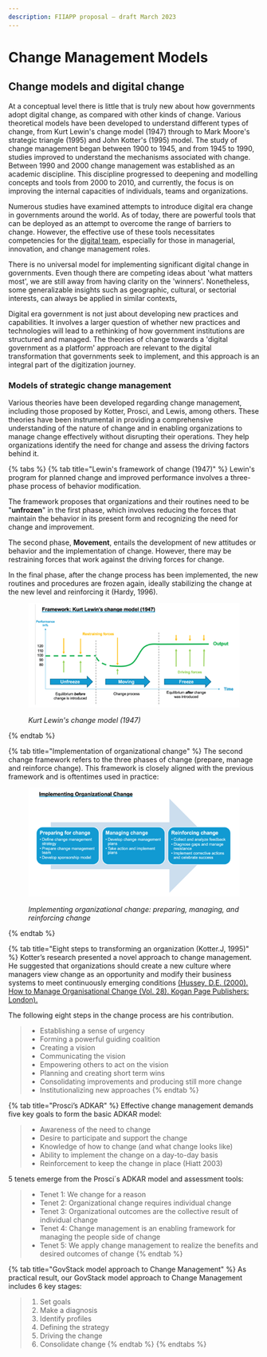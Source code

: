 ```yaml
---
description: FIIAPP proposal – draft March 2023
---
```


# Change Management Models

## Change models and digital change

At a conceptual level there is little that is truly new about how governments adopt digital change, as compared with other kinds of change. Various theoretical models have been developed to understand different types of change, from Kurt Lewin's change model (1947) through to Mark Moore's strategic triangle (1995) and John Kotter's (1995) model. The study of change management began between 1900 to 1945, and from 1945 to 1990, studies improved to understand the mechanisms associated with change. Between 1990 and 2000 change management was established as an academic discipline. This discipline progressed to deepening and modelling concepts and tools from 2000 to 2010, and currently, the focus is on improving the internal capacities of individuals, teams and organizations.

Numerous studies have examined attempts to introduce digital era change in governments around the world. As of today, there are powerful tools that can be deployed as an attempt to overcome the range of barriers to change. However, the effective use of these tools necessitates competencies for the [digital team](../sample-digital-team-composition/), especially for those in managerial, innovation, and change management roles.

There is no universal model for implementing significant digital change in governments.  Even though there are competing ideas about 'what matters most', we are still away from having clarity on the 'winners'. Nonetheless, some generalizable insights such as geographic, cultural, or sectorial interests, can always be applied in similar contexts,&#x20;

Digital era government is not just about developing new practices and capabilities. It involves a larger question of whether new practices and technologies will lead to a rethinking of how government institutions are structured and managed. The theories of change towards a 'digital government as a platform' approach are relevant to the digital transformation that governments seek to implement, and this approach is an integral part of the digitization journey.

### Models of strategic change management

Various theories have been developed regarding change management, including those proposed by Kotter, Prosci, and Lewis, among others. These theories have been instrumental in providing a comprehensive understanding of the nature of change and in enabling organizations to manage change effectively without disrupting their operations. They help organizations identify the need for change and assess the driving factors behind it.

{% tabs %}
{% tab title="Lewin's framework of change (1947)" %}
Lewin's program for planned change and improved performance involves a three-phase process of behavior modification.&#x20;

The framework proposes that organizations and their routines need to be "**unfrozen**" in the first phase, which involves reducing the forces that maintain the behavior in its present form and recognizing the need for change and improvement.&#x20;

The second phase, **Movement**, entails the development of new attitudes or behavior and the implementation of change. However, there may be restraining forces that work against the driving forces for change.&#x20;

In the final phase, after the change process has been implemented, the new routines and procedures are frozen again, ideally stabilizing the change at the new level and reinforcing it (Hardy, 1996).<img src="file:///C:/Users/VICTOR~1.MAR/AppData/Local/Temp/msohtmlclip1/01/clip_image002.gif" alt="" data-size="line">

<figure><img src="../../.gitbook/assets/Imagen1.png" alt=""><figcaption><p><em>Kurt Lewin's change model (1947)</em></p></figcaption></figure>
{% endtab %}

{% tab title="Implementation of organizational change" %}
The second change framework refers to the three phases of change (prepare, manage and reinforce change). This framework is closely aligned with the previous framework and is oftentimes used in practice:

<figure><img src="../../.gitbook/assets/Imagen2.png" alt=""><figcaption><p><em>Implementing organizational change: preparing, managing, and reinforcing change</em></p></figcaption></figure>
{% endtab %}

{% tab title="Eight steps to transforming an organization (Kotter.J, 1995)" %}
Kotter’s research presented a novel approach to change management. He suggested that organizations should create a new culture where managers view change as an opportunity and modify their business systems to meet continuously emerging conditions [(Hussey, D.E. (2000). How to Manage Organisational Change (Vol. 28). Kogan Page Publishers: London).](https://books.google.ee/books?hl=en\&lr=\&id=vpJLQHlN-BQC\&oi=fnd\&pg=PA108\&dq=\(Hussey,+D.E.+\(2000\).+How+to+Manage+Organisational+Change+\(Vol.+28\).+Kogan+Page+Publishers:+London\).\&ots=ma7aLM5GH\_\&sig=BpXyijIiHFIyaR\_EWlZSvsHGKfw\&redir\_esc=y#v=onepage\&q\&f=false)

The following eight steps in the change process are his contribution.

> * Establishing a sense of urgency
> * Forming a powerful guiding coalition
> * Creating a vision
> * Communicating the vision
> * Empowering others to act on the vision
> * Planning and creating short term wins
> * Consolidating improvements and producing still more change
> * Institutionalizing new approaches
{% endtab %}

{% tab title="Prosci’s ADKAR" %}
Effective change management demands five key goals to form the basic ADKAR model:

> * Awareness of the need to change
> * Desire to participate and support the change
> * Knowledge of how to change (and what change looks like)
> * Ability to implement the change on a day-to-day basis
> * Reinforcement to keep the change in place (Hiatt 2003)

5 tenets emerge from the Prosci´s ADKAR model and assessment tools:

> * Tenet 1: We change for a reason
> * Tenet 2: Organizational change requires individual change
> * Tenet 3: Organizational outcomes are the collective result of individual change
> * Tenet 4: Change management is an enabling framework for managing the people side of change
> * Tenet 5: We apply change management to realize the benefits and desired outcomes of change
{% endtab %}

{% tab title="GovStack model approach to Change Management" %}
As practical result, our GovStack model approach to Change Management includes 6 key stages:

> 1. Set goals
> 2. Make a diagnosis
> 3. Identify profiles
> 4. Defining the strategy
> 5. Driving the change
> 6. Consolidate change
{% endtab %}
{% endtabs %}



